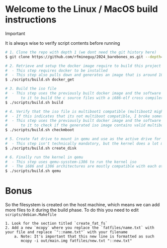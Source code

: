 # Welcome to the Linux / MacOS build instructions
> [!IMPORTANT]
> It is always wise to verify script contents before running

```bash
# 1. Clone the repo with depth 1 (we dont need the git history here)
$ git clone https://github.com/rfmineguy/2024_barebones_os.git --depth=1
```
```bash
# 2. Retrieve and setup the docker image require to build this project
#  - This step requires docker to be installed
#  - This step also pulls down and generates an image that is around 1GB in size
$ ./scripts/build.sh docker_get 
```
```bash
# 3. Build the iso file
#  - This step uses the previously built docker image and the software installed
#      to it to build the c source files with a i686-elf cross compiler toolchain
$ ./scripts/build.sh build
```
```bash
# 4. Verify that the iso file is multiboot1 compatible (multiboot2 might be in the future) 
#  - If this indicates that its not multiboot compatible, I broke something (oops)
#  - This step uses the previously built docker image and the software installed
#      to it to check if the generated iso image contains valid multiboot headers
$ ./scripts/build.sh checkmboot
```
```bash
# 5. Create fat drive to mount in qemu and use as the active drive for the kernel's operations
#  - This step isn't technically mandatory, but the kernel does a lot more if you do this step
$ ./scripts/build.sh create_disk
```
```bash
# 6. Finally run the kernel in qemu
#  - This step uses qemu-sysstem-i386 to run the kernel iso
#  - The i686 and i386 architectures are mostly compatible with each other
$ ./scripts/build.sh qemu
```

# Bonus
So the filesystem is created on the host machine, which means we can add more files to it during the build phase.
To do this you need to edit `scripts/debian.Makefile`

```
1. Look for the section titled `create_fat_fs` 
2. Add a new `mcopy` where you replace the `fatfiles/name.txt` with your file and replace `"::name.txt"` with your filename
    a. Note: It's important that this new line is formatted as such
       mcopy -i out/main.img fatfiles/new.txt "::new.txt"
```
